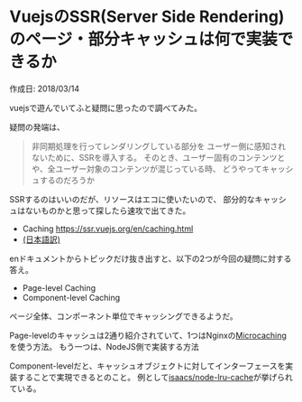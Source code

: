 # VuejsのSSR(Server Side Rendering)のページ・部分キャッシュは何で実装できるか

<p id="created_at">作成日: <time datetime="2018-03-14T02:20">2018/03/14</time></p>

vuejsで遊んでいてふと疑問に思ったので調べてみた。

疑問の発端は、


> 非同期処理を行ってレンダリングしている部分を
> ユーザー側に感知されないために、SSRを導入する。
> そのとき、ユーザー固有のコンテンツとや、全ユーザー対象のコンテンツが混じっている時、
> どうやってキャッシュするのだろうか


SSRするのはいいのだが、リソースはエコに使いたいので、
部分的なキャッシュはないものかと思って探したら速攻で出てきた。

- Caching <https://ssr.vuejs.org/en/caching.html>
- [(日本語訳)](https://github.com/vuejs/vue-ssr-docs/blob/master/ja/caching.md)

enドキュメントからトピックだけ抜き出すと、以下の2つが今回の疑問に対する答え。

- Page-level Caching
- Component-level Caching

ページ全体、コンポーネント単位でキャッシングできるようだ。

Page-levelのキャッシュは2通り紹介されていて、1つはNginxの[Microcaching](https://www.nginx.com/blog/benefits-of-microcaching-nginx/)を使う方法。
もう一つは、NodeJS側で実装する方法

Component-levelだと、キャッシュオブジェクトに対してインターフェースを実装することで実現できるとのこと。
例として[isaacs/node-lru-cache](https://github.com/isaacs/node-lru-cache)が挙げられている。


